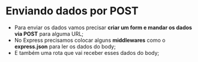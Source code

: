 # Enviando dados por POST

- Para enviar os dados vamos precisar **criar um form e mandar os dados via POST** para alguma URL;
- No Express precisamos colocar alguns **middlewares** como o **express.json** para ler os dados do body;
- E também uma rota que vai receber esses dados do body;

